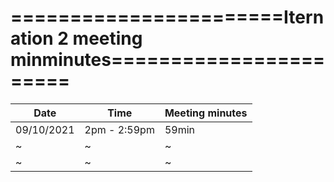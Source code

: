 # =======================Iternation 2 meeting minminutes=======================

| Date        | Time       | Meeting minutes |
|-------------|------------|-----------------|
|09/10/2021   |2pm - 2:59pm| 59min        |
| ~   |~ |~                |
| ~   |~ |~                |
